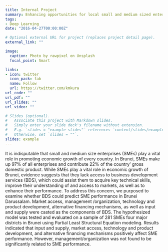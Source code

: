 ```yaml
---
title: Internal Project
summary: Enhancing opportunities for local small and medium sized enterprises through business development strategies practices among Bruneians’ entrepreneurs..
tags:
- Deep Learning
date: "2016-04-27T00:00:00Z"

# Optional external URL for project (replaces project detail page).
external_link: ""

image:
  caption: Photo by rawpixel on Unsplash
  focal_point: Smart

links:
- icon: twitter
  icon_pack: fab
  name: Follow
  url: https://twitter.com/kmkura
url_code: ""
url_pdf: ""
url_slides: ""
url_video: ""

# Slides (optional).
#   Associate this project with Markdown slides.
#   Simply enter your slide deck's filename without extension.
#   E.g. `slides = "example-slides"` references `content/slides/example-slides.md`.
#   Otherwise, set `slides = ""`.
slides: example
---
```


<div class="text-justify">
  
It is indisputable that small and medium size enterprises (SMEs) play a vital role in promoting economic growth of every country. In Brunei, SMEs make up 97% of all enterprises and contribute 22% of the country’ gross domestic product. While SMEs play a vital role in economic growth of Brunei, evidence suggests that they lack access to business development services (BDS), which could assist them to acquire key technical skills, improve their understanding of and access to markets, as well as to enhance their performance. To address this concern, we purposed to examine whether BDS could predict SME performance in Brunei Darussalam. Market access, management /organization, technology and product development, alternative financing mechanisms, as well as input and supply were casted as the components of BDS. The hypothesized model was tested and evaluated on a sample of 281 SMEs four major districts in Brunei using Partial Least Structural Equation modeling. Results indicated that input and supply, market access, technology and product development, and alternative financing mechanisms positively affect SME performance. However, management/organization was not found to be significantly related to SME performance.

</div>

